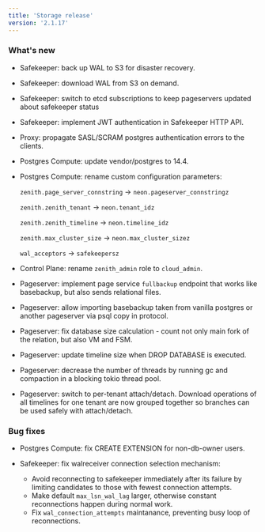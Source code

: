 ```yaml
---
title: 'Storage release'
version: '2.1.17'
---
```


### What's new

- Safekeeper: back up WAL to S3 for disaster recovery.

- Safekeeper: download WAL from S3 on demand.

- Safekeeper: switch to etcd subscriptions to keep pageservers updated about safekeeper status

- Safekeeper: implement JWT authentication in Safekeeper HTTP API.

- Proxy: propagate SASL/SCRAM postgres authentication errors to the clients.

- Postgres Compute: update vendor/postgres to 14.4.

- Postgres Compute: rename custom configuration parameters:

  `zenith.page_server_connstring` -> `neon.pageserver_connstringz`

  `zenith.zenith_tenant` -> `neon.tenant_idz`

  `zenith.zenith_timeline` -> `neon.timeline_idz`

  `zenith.max_cluster_size` -> `neon.max_cluster_sizez`

  `wal_acceptors` -> `safekeepersz`

- Control Plane: rename `zenith_admin` role to `cloud_admin`.

- Pageserver: implement page service `fullbackup` endpoint that works like basebackup, but also sends relational files.

- Pageserver: allow importing basebackup taken from vanilla postgres or another pageserver via psql copy in protocol.

- Pageserver: fix database size calculation - count not only main fork of the relation, but also VM and FSM.

- Pageserver: update timeline size when DROP DATABASE is executed.

- Pageserver: decrease the number of threads by running gc and compaction in a blocking tokio thread pool.

- Pageserver: switch to per-tenant attach/detach. Download operations of all timelines for one tenant are now grouped together so branches can be used safely with attach/detach.

### Bug fixes

- Postgres Compute: fix CREATE EXTENSION for non-db-owner users.

- Safekeeper: fix walreceiver connection selection mechanism:

  - Avoid reconnecting to safekeeper immediately after its failure by limiting candidates to those with fewest connection attempts.
  - Make default `max_lsn_wal_lag` larger, otherwise constant reconnections happen during normal work.
  - Fix `wal_connection_attempts` maintanance, preventing busy loop of reconnections.

